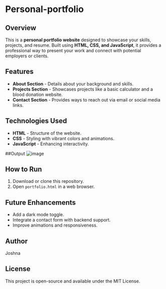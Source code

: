 # Personal-portfolio

## Overview
This is a **personal portfolio website** designed to showcase your skills, projects, and resume. Built using **HTML, CSS, and JavaScript**, it provides a professional way to present your work and connect with potential employers or clients.

## Features
- **About Section** - Details about your background and skills.
- **Projects Section** - Showcases projects like a basic calculator and a blood donation website.
- **Contact Section** - Provides ways to reach out via email or social media links.

## Technologies Used
- **HTML** - Structure of the website.
- **CSS** - Styling with vibrant colors and animations.
- **JavaScript** - Enhancing interactivity.

##Output
![image](https://github.com/user-attachments/assets/8643f458-7439-419c-8a8c-0b5b9bf60549)



## How to Run
1. Download or clone this repository.
2. Open `portfolio.html` in a web browser.

## Future Enhancements
- Add a dark mode toggle.
- Integrate a contact form with backend support.
- Improve animations and responsiveness.

## Author
Joshna

## License
This project is open-source and available under the MIT License.
